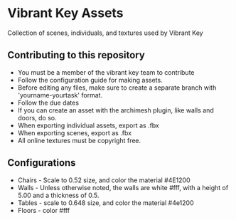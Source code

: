 # Vibrant Key Assets
Collection of scenes, individuals, and textures used by Vibrant Key

## Contributing to this repository
* You must be a member of the vibrant key team to contribute
* Follow the configuration guide for making assets.
* Before editing any files, make sure to create a separate branch with 'yourname-yourtask' format.
* Follow the due dates
* If you can create an asset with the archimesh plugin, like walls and doors, do so.
* When exporting individual assets, export as .fbx
* When exporting scenes, export as .fbx
* All online textures must be copyright free.

## Configurations
* Chairs - Scale to 0.52 size, and color the material #4E1200
* Walls - Unless otherwise noted, the walls are white #fff, with a height of 5.00 and a thickness of 0.5.
* Tables - scale to 0.648 size, and color the material #4e1200
* Floors - color #fff

